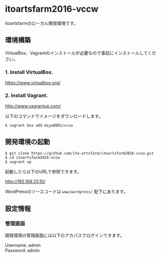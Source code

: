 # itoartsfarm2016-vccw

itoartsfarmのローカル開発環境です。

## 環境構築

VirtualBox、Vagrantのインストールが必要なので事前にインストールしてください。

### 1. Install VirtualBox.
https://www.virtualbox.org/

### 2. Install Vagrant.
http://www.vagrantup.com/

以下のコマンドでイメージをダウンロードします。

```
$ vagrant box add miya0001/vccw
```

## 開発環境の起動

```
$ git clone https://github.com/ito-artsfarm/itoartsfarm2016-vccw.git
$ cd itoartsfarm2016-vccw
$ vagrant up
```

起動したら以下のURLで参照できます。

http://192.168.33.10/

WordPressのソースコードは `www/wordpress/` 配下にあります。

## 設定情報

### 管理画面

開発環境の管理画面には以下のアカパスでログインできます。

Username: admin  
Password: admin

